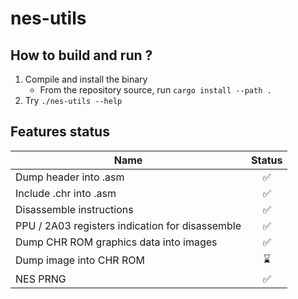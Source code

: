 # nes-utils

## How to build and run ?

1. Compile and install the binary
    - From the repository source, run `cargo install --path .`
2. Try `./nes-utils --help`

## Features status

Name           | Status
-------------  |:-------------:
Dump header into .asm | ✅
Include .chr into .asm | ✅
Disassemble instructions | ✅
PPU / 2A03 registers indication for disassemble | ✅
Dump CHR ROM graphics data into images | ✅
Dump image into CHR ROM | ⌛
NES PRNG | ✅
